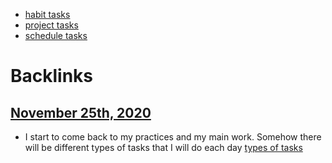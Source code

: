 - [habit tasks](<habit tasks.md>)
- [project tasks](<project tasks.md>)
- [schedule tasks](<schedule tasks.md>)

# Backlinks
## [November 25th, 2020](<November 25th, 2020.md>)
- I start to come back to my practices and my main work. Somehow there will be different types of tasks that I will do each day [types of tasks](<types of tasks.md>)

